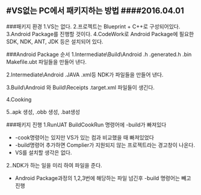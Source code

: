 #VS없는 PC에서 패키지하는 방법
####2016.04.01
---
###패키지 환경
1.VS는 없다.
2.프로젝트는 Blueprint + C++로 구성되어있다.
3.Android Package를 진행할 것이다.
4.CodeWork로 Android Package에 필요한 SDK, NDK, ANT, JDK 등은 설치되어 있다.

###Android Package 순서
1.Intermediate\Build\Android .h .generated.h .bin Makefile.ubt 파일들을 만들어 낸다.

2.Intermediate\Android .JAVA .xml등 NDK가 파일들을 만들어 낸다.

3.Build\Android 와 Build\Receipts .target.xml 파일들이 생긴다.

4.Cooking

5..apk 생성, .obb 생성, .bat생성


###패키지 진행
1.RunUAT BuildCookRun 명령어에 -build가 빠져있다
- -cook명령어는 있지만 VS가 있는 컴과 비교했을 때 빠져있었다
- -build명령어 추가하면 Complier가 지원되지 않는 프로젝트라는 경고창이 나온다.
- VS를 설치할 생각은 없다.

2..NDK가 하는 일을 미리 하여 파일을 준다.
- Android Package과정의 1,2,3번에 해당하는 파일 넘긴후 -build 명령어는 빼고 진행
